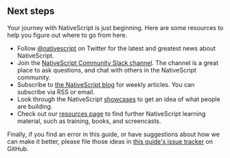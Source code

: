 ## Next steps

Your journey with NativeScript is just beginning. Here are some resources to help you figure out where to go from here.

- Follow [@nativescript](https://twitter.com/nativescript) on Twitter for the latest and greatest news about NativeScript.
- Join the [NativeScript Community Slack channel](http://developer.telerik.com/wp-login.php?action=slack-invitation). The channel is a great place to ask questions, and chat with others in the NativeScript community.
- Subscribe to [the NativeScript blog](https://www.nativescript.org/blog) for weekly articles. You can subscribe via RSS or email.
- Look through the NativeScript [showcases](https://www.nativescript.org/showcases) to get an idea of what people are building.
- Check out our [resources page](https://www.nativescript.org/resources) to find further NativeScript learning material, such as training, books, and screencasts.

Finally, if you find an error in this guide, or have suggestions about how we can make it better, please file those ideas in [this guide's issue tracker](https://github.com/NativeScript/docs/issues) on GitHub. 